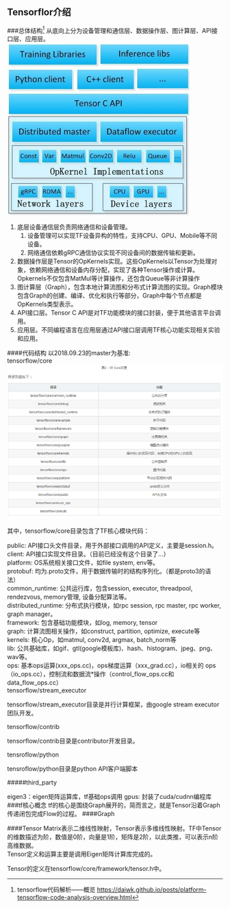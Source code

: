 ## Tensorflor介绍

###总体结构[^1]
从底向上分为设备管理和通信层、数据操作层、图计算层、API接口层、应用层。   
![](/assets/tensorflow_framework.png)     
1. 底层设备通信层负责网络通信和设备管理。  
   1. 设备管理可以实现TF设备异构的特性，支持CPU、GPU、Mobile等不同设备。  
   2. 网络通信依赖gRPC通信协议实现不同设备间的数据传输和更新。  
2. 数据操作层是Tensor的OpKernels实现。这些OpKernels以Tensor为处理对象，依赖网络通信和设备内存分配，实现了各种Tensor操作或计算。Opkernels不仅包含MatMul等计算操作，还包含Queue等非计算操作   
3. 图计算层（Graph），包含本地计算流图和分布式计算流图的实现。Graph模块包含Graph的创建、编译、优化和执行等部分，Graph中每个节点都是OpKernels类型表示。   
4. API接口层。Tensor C API是对TF功能模块的接口封装，便于其他语言平台调用。   
5. 应用层。不同编程语言在应用层通过API接口层调用TF核心功能实现相关实验和应用。  

 
####代码结构
以2018.09.23的master为基准:    
tensorflow/core  
![](/assets/tensorflow_code_code.png)  

其中，tensorflow/core目录包含了TF核心模块代码：   

public: API接口头文件目录，用于外部接口调用的API定义，主要是session.h。   
client: API接口实现文件目录。（目前已经没有这个目录了…）  
platform: OS系统相关接口文件，如file system, env等。  
protobuf: 均为.proto文件，用于数据传输时的结构序列化。（都是proto3的语法）   
common_runtime: 公共运行库，包含session, executor, threadpool, rendezvous, memory管理, 设备分配算法等。   
distributed_runtime: 分布式执行模块，如rpc session, rpc master, rpc worker, graph manager。   
framework: 包含基础功能模块，如log, memory, tensor   
graph: 计算流图相关操作，如construct, partition, optimize, execute等   
kernels: 核心Op，如matmul, conv2d, argmax, batch_norm等   
lib: 公共基础库，如gif、gtl(google模板库)、hash、histogram、jpeg、png、wav等。   
ops: 基本ops运算(xxx_ops.cc)，ops梯度运算（xxx_grad.cc），io相关的       ops（io_ops.cc），控制流和数据流*操作（control_flow_ops.cc和data_flow_ops.cc）   
tensorflow/stream_executor   

tensorflow/stream_executor目录是并行计算框架，由google stream executor团队开发。   

tensorflow/contrib   

tensorflow/contrib目录是contributor开发目录。   

tensroflow/python   

tensroflow/python目录是python API客户端脚本   

#####third_party

eigen3：eigen矩阵运算库，tf基础ops调用
gpus: 封装了cuda/cudnn编程库
###tf核心概念
tf的核心是围绕Graph展开的，简而言之，就是Tensor沿着Graph传递闭包完成Flow的过程。
####Graph


####Tensor
Matrix表示二维线性映射，Tensor表示多维线性映射。TF中Tensor的维数描述为阶，数值是0阶，向量是1阶，矩阵是2阶，以此类推，可以表示n阶高维数据。   
Tensor定义和运算主要是调用Eigen矩阵计算库完成的。   

Tensor的定义在tensorflow/core/framework/tensor.h中。   




[^1]: tensorflow代码解析——概览  https://daiwk.github.io/posts/platform-tensorflow-code-analysis-overview.html

